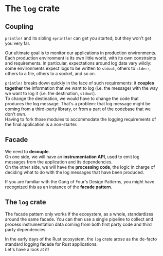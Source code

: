 # The `log` crate

## Coupling

`println!` and its sibling `eprintln!` can get you started, but they won't get you very far.

Our ultimate goal is to monitor our applications in production environments. Each production
environment is its own little world, with its own constraints and requirements. In particular,
expectations around log data vary wildly: some environments expect logs to be written to
`stdout`, others to `stderr`, others to a file, others to a socket, and so on.

`println!` breaks down quickly in the face of such requirements: it **couples together** the
information that we want to log (i.e. the message) with the way we want to log it (i.e. the
destination, `stdout`).\
To change the destination, we would have to change the code that produces the log message.
That's a problem: that log message might be coming from a third-party library,
or from a part of the codebase that we don't own.  \
Having to fork those modules to accommodate the logging requirements of the final application
is a non-starter.

## Facade

We need to **decouple**.\
On one side, we will have an **instrumentation API**, used to emit log messages from the
application and its dependencies.\
On the other side, we will have the **processing code**, the logic in charge of deciding
what to do with the log messages that have been produced.

If you are familiar with the Gang of Four's Design Patterns, you might have recognized this as
an instance of the **facade pattern**.

## The `log` crate

The facade pattern only works if the ecosystem, as a whole, standardizes around the same facade.
You can then use a single pipeline to collect and process instrumentation data coming from
both first party code and third party dependencies.

In the early days of the Rust ecosystem, the `log` crate arose as the de-facto standard
logging facade for Rust applications.\
Let's have a look at it!

